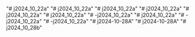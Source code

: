 "# j2024_10_22a" 
"# j2024_10_22a" 
"# j2024_10_22a" 
"# j2024_10_22a" 
"# j2024_10_22a" 
"# j2024_10_22a" 
"# -j2024_10_22a" 
"# j2024_10_22a" 
"# -j2024_10_22a" 
"# -j2024_10_22a" 
"# j2024-10-28A" 
"# j2024-10-28A" 
"# j2024_10_28b" 
